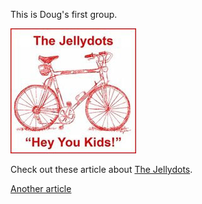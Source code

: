 This is Doug's first group.

![jellydots](images/jellydots.jpg)

Check out these article about [The Jellydots](https://www.last.fm/music/The+Jellydots/+wiki).

[Another article](http://www.smartebear.com/artists/the-jellydots)